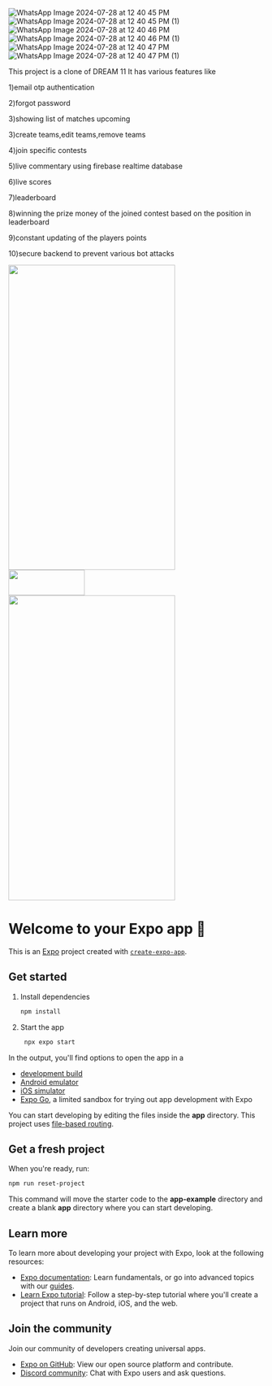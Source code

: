 ![WhatsApp Image 2024-07-28 at 12 40 45 PM](https://github.com/user-attachments/assets/e25dcd6b-ae2c-4bcc-b576-b33717b9066f)
![WhatsApp Image 2024-07-28 at 12 40 45 PM (1)](https://github.com/user-attachments/assets/a860d589-31d5-4451-99d6-a90f68f701b6)
![WhatsApp Image 2024-07-28 at 12 40 46 PM](https://github.com/user-attachments/assets/22cee967-2a62-49e3-afdf-b91f7824ed6e)
![WhatsApp Image 2024-07-28 at 12 40 46 PM (1)](https://github.com/user-attachments/assets/57f5de96-db62-4295-b7c5-b581ba22508d)
![WhatsApp Image 2024-07-28 at 12 40 47 PM](https://github.com/user-attachments/assets/153a9f20-af5f-4871-8b0c-3c30cf5b8682)
![WhatsApp Image 2024-07-28 at 12 40 47 PM (1)](https://github.com/user-attachments/assets/cfd9e543-21a6-4be4-bfe5-022a502209de)

This project is a clone of DREAM 11 It has various features like

<p>1)email otp authentication</p>
<p>2)forgot password</p>
<p>3)showing list of matches upcoming</p>
<p>3)create teams,edit teams,remove teams</p>
<p>4)join specific contests</p>
<p>5)live commentary using firebase realtime database</p>
<p>6)live scores</p>
<p>7)leaderboard</p>
<p>8)winning the prize money of the joined contest based on the position in leaderboard</p>
<p>9)constant updating of the players points</p>
<p>10)secure backend to prevent various bot attacks</p>
<p>
<img src="https://github.com/user-attachments/assets/e25dcd6b-ae2c-4bcc-b576-b33717b9066f" width="328"  height="600"  style="margin-right: 90px"/>
 <span><img src="./aligner.png" height=50 width=150 /></span> 
<img src="https://user-images.githubusercontent.com/24763499/231622101-c53fa343-ddcd-4485-8e46-3ca6b1032f8d.png" width="328"   height="600"  style="margin-right: 30px"/>
</p>


# Welcome to your Expo app 👋

This is an [Expo](https://expo.dev) project created with [`create-expo-app`](https://www.npmjs.com/package/create-expo-app).

## Get started

1. Install dependencies

   ```bash
   npm install
   ```

2. Start the app

   ```bash
    npx expo start
   ```

In the output, you'll find options to open the app in a

- [development build](https://docs.expo.dev/develop/development-builds/introduction/)
- [Android emulator](https://docs.expo.dev/workflow/android-studio-emulator/)
- [iOS simulator](https://docs.expo.dev/workflow/ios-simulator/)
- [Expo Go](https://expo.dev/go), a limited sandbox for trying out app development with Expo

You can start developing by editing the files inside the **app** directory. This project uses [file-based routing](https://docs.expo.dev/router/introduction).

## Get a fresh project

When you're ready, run:

```bash
npm run reset-project
```

This command will move the starter code to the **app-example** directory and create a blank **app** directory where you can start developing.

## Learn more

To learn more about developing your project with Expo, look at the following resources:

- [Expo documentation](https://docs.expo.dev/): Learn fundamentals, or go into advanced topics with our [guides](https://docs.expo.dev/guides).
- [Learn Expo tutorial](https://docs.expo.dev/tutorial/introduction/): Follow a step-by-step tutorial where you'll create a project that runs on Android, iOS, and the web.

## Join the community

Join our community of developers creating universal apps.

- [Expo on GitHub](https://github.com/expo/expo): View our open source platform and contribute.
- [Discord community](https://chat.expo.dev): Chat with Expo users and ask questions.
